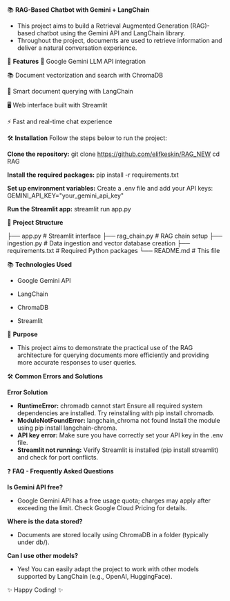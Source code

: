 📚 **RAG-Based Chatbot with Gemini + LangChain**

* This project aims to build a Retrieval Augmented Generation (RAG)-based chatbot using the Gemini API and LangChain library.
* Throughout the project, documents are used to retrieve information and deliver a natural conversation experience.

🚀 **Features**
🌟 Google Gemini LLM API integration

📚 Document vectorization and search with ChromaDB

🧠 Smart document querying with LangChain

🖥️ Web interface built with Streamlit

⚡ Fast and real-time chat experience

🛠️ **Installation**
Follow the steps below to run the project:

**Clone the repository:**
git clone https://github.com/elifkeskin/RAG_NEW
cd RAG

**Install the required packages:**
pip install -r requirements.txt

**Set up environment variables:**
Create a .env file and add your API keys:
GEMINI_API_KEY="your_gemini_api_key"

**Run the Streamlit app:**
streamlit run app.py

📄 **Project Structure**


├── app.py               # Streamlit interface
├── rag_chain.py         # RAG chain setup
├── ingestion.py         # Data ingestion and vector database creation
├── requirements.txt     # Required Python packages
└── README.md            # This file


📚 **Technologies Used**

* Google Gemini API

* LangChain

* ChromaDB

* Streamlit

🎯 **Purpose**

* This project aims to demonstrate the practical use of the RAG architecture for querying documents more efficiently and providing more accurate responses to user queries.

🛠️ **Common Errors and Solutions**

**Error	Solution**
* **RuntimeError:**  chromadb cannot start	Ensure all required system dependencies are installed. Try reinstalling with pip install chromadb.
* **ModuleNotFoundError:** langchain_chroma not found	Install the module using pip install langchain-chroma.
* **API key error:** 	Make sure you have correctly set your API key in the .env file.
* **Streamlit not running:**	Verify Streamlit is installed (pip install streamlit) and check for port conflicts.

❓ **FAQ - Frequently Asked Questions**

**Is Gemini API free?**
* Google Gemini API has a free usage quota; charges may apply after exceeding the limit. Check Google Cloud Pricing for details.

**Where is the data stored?**
* Documents are stored locally using ChromaDB in a folder (typically under db/).

**Can I use other models?**
* Yes! You can easily adapt the project to work with other models supported by LangChain (e.g., OpenAI, HuggingFace).

✨ Happy Coding! ✨
